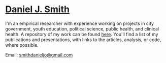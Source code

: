 [Daniel J. Smith](https://smithdj.github.io)
===

I'm an empirical researcher with experience working on projects in city government, youth education, political science, public health, and clinical health. A repository of my work can be found [here](https://smithdj.github.io). You'll find a list of my publications and presentations, with links to the articles, analysis, or code, where possible.

Email: [smithdanieljo@gmail.com](mailto:smithdanieljo@gmail.com)
